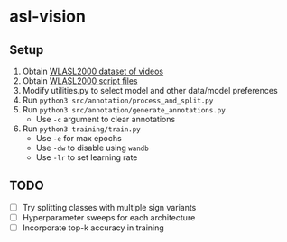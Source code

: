 # asl-vision

## Setup
1. Obtain [WLASL2000 dataset of videos](https://www.kaggle.com/datasets/utsavk02/wlasl-complete)
2. Obtain [WLASL2000 script files](https://github.com/dxli94/WLASL/tree/master)
3. Modify utilities.py to select model and other data/model preferences
4. Run `python3 src/annotation/process_and_split.py`
5. Run `python3 src/annotation/generate_annotations.py`
    - Use `-c` argument to clear annotations
6. Run `python3 training/train.py`
    - Use `-e` for max epochs
    - Use `-dw` to disable using `wandb`
    - Use `-lr` to set learning rate


## TODO

- [ ] Try splitting classes with multiple sign variants
- [ ] Hyperparameter sweeps for each architecture
- [ ] Incorporate top-k accuracy in training